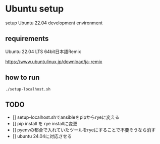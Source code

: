 # Ubuntu setup

setup Ubuntu 22.04 development environment

## requirements

Ubuntu 22.04 LTS 64bit日本語Remix

https://www.ubuntulinux.jp/download/ja-remix

## how to run

```shell
./setup-localhost.sh
```

## TODO

- [] setup-localhost.shでansibleをpipからryeに変える
- [] pip install を rye installに変更
- [] pyenvの都合で入れていたツールをryeにすることで不要そうなら消す
- [] ubuntu 24.04に対応させる
